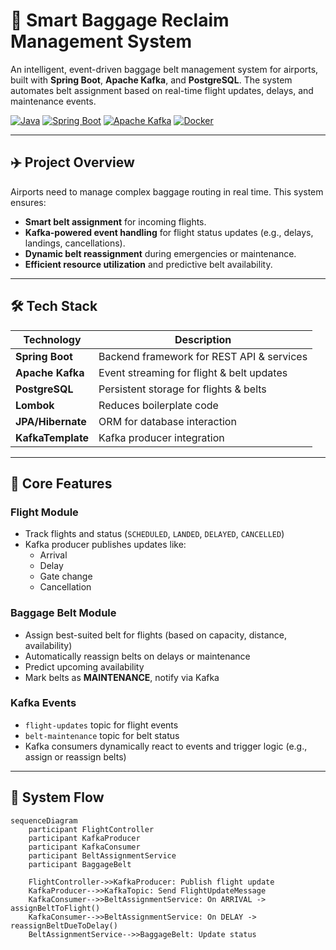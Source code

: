# 🛄 Smart Baggage Reclaim Management System

An intelligent, event-driven baggage belt management system for airports, built with **Spring Boot**, **Apache Kafka**, and **PostgreSQL**. The system automates belt assignment based on real-time flight updates, delays, and maintenance events.

[![Java](https://img.shields.io/badge/Java-21-orange.svg)](https://openjdk.org/projects/jdk/21/)
[![Spring Boot](https://img.shields.io/badge/Spring%20Boot-3.4.2-brightgreen.svg)](https://spring.io/projects/spring-boot)
[![Apache Kafka](https://img.shields.io/badge/Apache%20Kafka-3.5+-red.svg)](https://kafka.apache.org/)
[![Docker](https://img.shields.io/badge/Docker-24.0+-blue.svg)](https://www.docker.com/)

---

## ✈️ Project Overview

Airports need to manage complex baggage routing in real time. This system ensures:
- **Smart belt assignment** for incoming flights.
- **Kafka-powered event handling** for flight status updates (e.g., delays, landings, cancellations).
- **Dynamic belt reassignment** during emergencies or maintenance.
- **Efficient resource utilization** and predictive belt availability.

---

## 🛠 Tech Stack

| Technology        | Description                               |
|-------------------|-------------------------------------------|
| **Spring Boot**   | Backend framework for REST API & services |
| **Apache Kafka**  | Event streaming for flight & belt updates |
| **PostgreSQL**    | Persistent storage for flights & belts    |
| **Lombok**        | Reduces boilerplate code                  |
| **JPA/Hibernate** | ORM for database interaction              |
| **KafkaTemplate** | Kafka producer integration                |

---

## 🧠 Core Features

###  Flight Module
- Track flights and status (`SCHEDULED`, `LANDED`, `DELAYED`, `CANCELLED`)
- Kafka producer publishes updates like:
  - Arrival
  - Delay
  - Gate change
  - Cancellation

###  Baggage Belt Module
- Assign best-suited belt for flights (based on capacity, distance, availability)
- Automatically reassign belts on delays or maintenance
- Predict upcoming availability
- Mark belts as **MAINTENANCE**, notify via Kafka

###  Kafka Events
- `flight-updates` topic for flight events
- `belt-maintenance` topic for belt status
- Kafka consumers dynamically react to events and trigger logic (e.g., assign or reassign belts)

---

## 🔄 System Flow

```mermaid
sequenceDiagram
    participant FlightController
    participant KafkaProducer
    participant KafkaConsumer
    participant BeltAssignmentService
    participant BaggageBelt

    FlightController->>KafkaProducer: Publish flight update
    KafkaProducer-->>KafkaTopic: Send FlightUpdateMessage
    KafkaConsumer-->>BeltAssignmentService: On ARRIVAL -> assignBeltToFlight()
    KafkaConsumer-->>BeltAssignmentService: On DELAY -> reassignBeltDueToDelay()
    BeltAssignmentService-->>BaggageBelt: Update status
